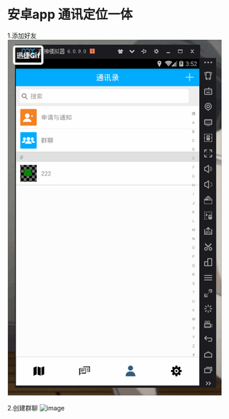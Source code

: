 # 安卓app 通讯定位一体

1.添加好友
![image](https://github.com/476421978/ZHTX/blob/master/addFriend.gif)

2.创建群聊
![image]()
